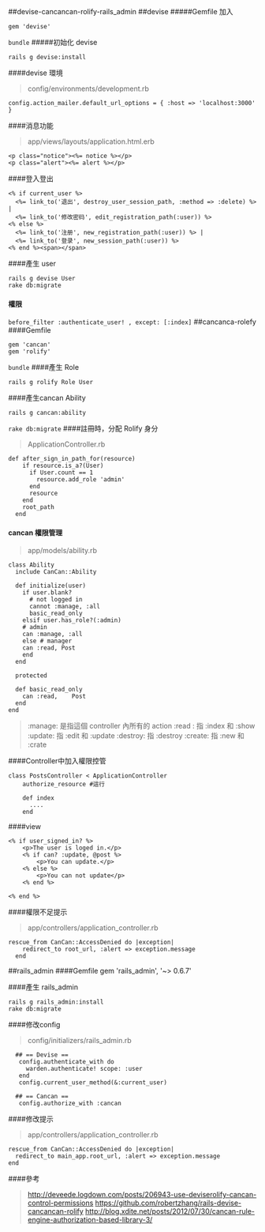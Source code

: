 ##devise-cancancan-rolify-rails_admin
##devise
#####Gemfile 加入
```
gem 'devise'
```
`bundle`
#####初始化 devise

	rails g devise:install
####devise 環境
>config/environments/development.rb

```
config.action_mailer.default_url_options = { :host => 'localhost:3000' }
```

####消息功能

>app/views/layouts/application.html.erb

	<p class="notice"><%= notice %></p>  
	<p class="alert"><%= alert %></p> 

####登入登出
```
<% if current_user %>
  <%= link_to('退出', destroy_user_session_path, :method => :delete) %> |
  <%= link_to('修改密码', edit_registration_path(:user)) %>
<% else %>
  <%= link_to('注册', new_registration_path(:user)) %> |
  <%= link_to('登录', new_session_path(:user)) %>
<% end %><span></span>
```
####產生 user
```
rails g devise User
rake db:migrate
```
#### 權限
`before_filter :authenticate_user! , except: [:index]`
##cancanca-rolefy
####Gemfile
```
gem 'cancan'
gem 'rolify'
```
`bundle`
####產生 Role
```
rails g rolify Role User
```
####產生cancan Ability
```
rails g cancan:ability
```
`rake db:migrate`
####註冊時，分配 Rolify 身分
>ApplicationController.rb

```
def after_sign_in_path_for(resource)
    if resource.is_a?(User)
      if User.count == 1
        resource.add_role 'admin'
      end
      resource
    end
    root_path
  end
```
#### cancan 權限管理
>app/models/ability.rb

```
class Ability
  include CanCan::Ability

  def initialize(user)
    if user.blank?
      # not logged in
      cannot :manage, :all
      basic_read_only
    elsif user.has_role?(:admin)
    # admin
    can :manage, :all
    else # manager
    can :read, Post
    end
  end

  protected

  def basic_read_only
    can :read,    Post
  end
end
```
>:manage: 是指這個 controller 內所有的 action
>:read : 指 :index 和 :show
>:update: 指 :edit 和 :update
>:destroy: 指 :destroy
>:create: 指 :new 和 :crate

####Controller中加入權限控管
```
class PostsController < ApplicationController
	authorize_resource #這行

	def index
	  ....
	end
```
####view
```
<% if user_signed_in? %>
    <p>The user is loged in.</p>
    <% if can? :update, @post %>
        <p>You can update.</p>
    <% else %>
        <p>You can not update</p>
    <% end %>

<% end %>
```
####權限不足提示
>app/controllers/application_controller.rb

```
rescue_from CanCan::AccessDenied do |exception|
    redirect_to root_url, :alert => exception.message
  end
```

##rails_admin
####Gemfile
	gem 'rails_admin', '~> 0.6.7'

####產生 rails_admin
```
rails g rails_admin:install
rake db:migrate
```
####修改config
>config/initializers/rails_admin.rb

```
  ## == Devise ==
   config.authenticate_with do
     warden.authenticate! scope: :user
   end
   config.current_user_method(&:current_user)

  ## == Cancan ==
   config.authorize_with :cancan
```
####修改提示
>app/controllers/application_controller.rb

```
rescue_from CanCan::AccessDenied do |exception|
  redirect_to main_app.root_url, :alert => exception.message
end
```

####參考
>http://deveede.logdown.com/posts/206943-use-deviserolify-cancan-control-permissions
>https://github.com/robertzhang/rails-devise-cancancan-rolify
>http://blog.xdite.net/posts/2012/07/30/cancan-rule-engine-authorization-based-library-3/


